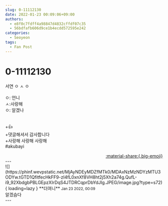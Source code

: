 ```yaml
---
slug: 0-11112130
date: 2022-01-23 00:09:06+09:00
authors:
  - e8f0c7fdff4a98847d4832cffdf07c35
  - 56bdfafb606d9ce1b4ecdd572595e242
categories:
  - Seoyeon
tags:
  - Fan Post
---
```


# 0-11112130

<div class="post-container" markdown="1">
<div class="content-container md-sidebar__scrollwrap" markdown="1">

서연 ㅇ ㅅ ㅇ<br><br>ㅇ: 언니<br>ㅅ:사랑해<br>ㅇ: 알겠나<br><br><br>+👍<br>+댓글해셔서 감사합니다<br>+사랑해 사랑해 사랑해<br>\#akubayi

</div>
</div>

<div style="text-align: right;" markdown="1">
<a href="https://weverse.io/fromis9/fanpost/0-11112130" style="text-align: right;">:material-share:{.big-emoji}</a>
</div>
---

<div class="comments-container md-sidebar__scrollwrap" markdown="1">
<div class="comment" markdown="1">
<div class='id-container' markdown="1">
![](https://phinf.wevpstatic.net/MjAyNDEyMDZfMTk0/MDAxNzMzNDYzMTU3ODYw.tGTD1QfitfecHkFF9-zI4fL0xnXf8VH8ht2j5Xh2a74g.QufL-i9_92XbdgbPBLGEpzXIrDqS4JTDRCqprDbYdJIg.JPEG/image.jpg?type=s72){ loading=lazy }
**<span class="artist">더여니</span>** <small>Jan 23 2022, 00:09</small><br>
</div>
<div class='comment-body' markdown="1">
알겠슴다
</div>
</div>
</div>
---
